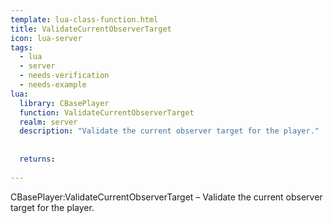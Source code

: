 ```yaml
---
template: lua-class-function.html
title: ValidateCurrentObserverTarget
icon: lua-server
tags:
  - lua
  - server
  - needs-verification
  - needs-example
lua:
  library: CBasePlayer
  function: ValidateCurrentObserverTarget
  realm: server
  description: "Validate the current observer target for the player."
  
  
  returns:
    
---
```


<div class="lua__search__keywords">
CBasePlayer:ValidateCurrentObserverTarget &#x2013; Validate the current observer target for the player.
</div>
